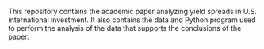 This repository contains the academic paper analyzing yield spreads in U.S. international investment. It also contains the data and Python program used to perform the analysis of the data that supports the conclusions of the paper.
